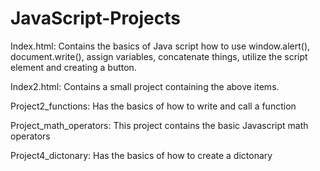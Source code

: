 # JavaScript-Projects
Index.html:
Contains the basics of Java script how to use window.alert(), document.write(), assign variables, concatenate things, utilize the script element and creating a button.

Index2.html:
Contains a small project containing the above items. 

Project2_functions:
Has the basics of how to write and call a function

Project_math_operators:
This project contains the basic Javascript math operators

Project4_dictonary:
Has the basics of how to create a dictonary
